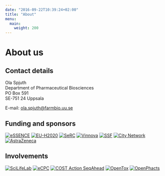 ```yaml
---
date: "2016-09-22T10:39:24+02:00"
title: "About"
menu:
  main:
    weight: 200
---
```


About us
========

Contact details
---------------

Ola Spjuth<br>
Department of Pharmaceutical Biosciences<br>
PO Box 591<br>
SE-751 24 Uppsala<br>

E-mail: [ola.spjuth@farmbio.uu.se](mailto:ola.spjuth@farmbio.uu.se)


Funding and sponsors
--------------------

<a class="affiliate-logo" href="http://essenceofescience.se" target="_blank"><img alt="eSSENCE" src="/img/logo_essence_color.png"></a>
<a class="affiliate-logo" href="https://ec.europa.eu/programmes/horizon2020" target="_blank"><img alt="EU-H2020" src="/img/logo_h2020_color.png"></a>
<a class="affiliate-logo" href="http://www.e-science.se" target="_blank"><img alt="SeRC" src="/img/logo_serc_color.png"></a>
<a class="affiliate-logo" href="http://vinnova.se/sv" target="_blank"><img alt="Vinnova" src="/img/logo_vinnova_color.png"></a>
<a class="affiliate-logo" href="http://stratresearch.se" target="_blank"><img alt="SSF" src="/img/logo_ssf_color.png"></a>
<a class="affiliate-logo" href="https://www.citynetworkhosting.com" target="_blank"><img alt="City Network" src="/img/logo-citynetwork.png"></a>
<a class="affiliate-logo" href="https://www.astrazeneca.com" target="_blank"><img alt="AstraZeneca" src="/img/logo_az_color.png"></a>
<div class="clearfix"></div>

Involvements
------------
<a class="affiliate-logo" href="https://www.scilifelab.se" target="_blank"><img alt="SciLifeLab" src="/img/logo_scilifelab.png"></a>
<a class="affiliate-logo" href="http://e-science.se/eCPC" target="_blank"><img alt="eCPC" src="/img/ecpc_logo.png"></a>
<a class="affiliate-logo" href="http://www.cost.eu/COST_Actions/bmbs/BM1006" target="_blank"><img alt="COST Action SeqAhead" src="/img/logo_seqahead.png"></a>
<a class="affiliate-logo" href="http://opentox.net" target="_blank"><img alt="OpenTox" src="/img/logo_opentox.png"></a>
<a class="affiliate-logo" href="http://www.openphacts.org" target="_blank"><img alt="OpenPhacts" src="/img/logo_openphacts.png"></a>


